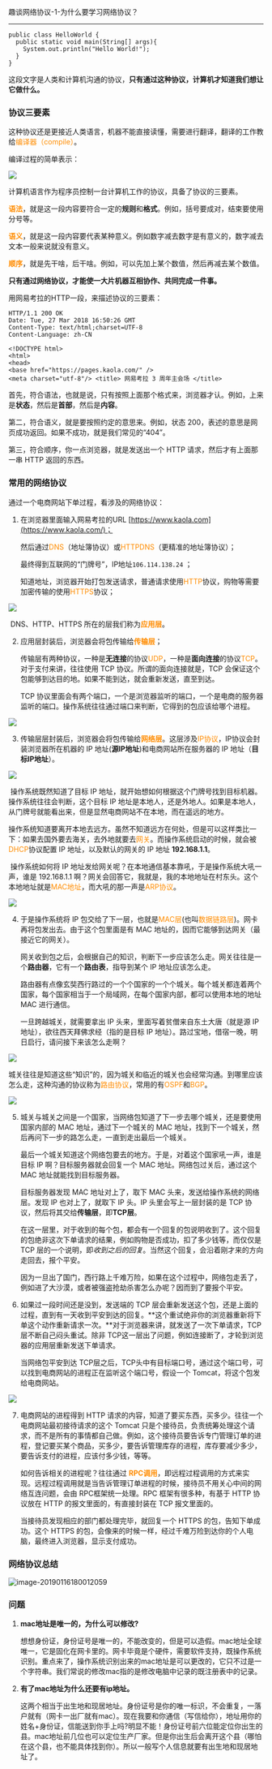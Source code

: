 趣谈网络协议-1-为什么要学习网络协议？

---------



```
public class HelloWorld {
  public static void main(String[] args){
    System.out.println("Hello World!");
  }
}
```

这段文字是人类和计算机沟通的协议，**只有通过这种协议，计算机才知道我们想让它做什么。**



### 协议三要素

这种协议还是更接近人类语言，机器不能直接读懂，需要进行翻译，翻译的工作教给<font color=#FF8C00>编译器（compile）</font>。

编译过程的简单表示：

![](images/NetworkProtocol-01-01.png)

计算机语言作为程序员控制一台计算机工作的协议，具备了协议的三要素。

<font color=#FF8C00>**语法**</font>，就是这一段内容要符合一定的**规则**和**格式**。例如，括号要成对，结束要使用分号等。 

<font color=#FF8C00>**语义**</font>，就是这一段内容要代表某种意义。例如数字减去数字是有意义的，数字减去文本一般来说就没有意义。 

<font color=#FF8C00>**顺序**</font>，就是先干啥，后干啥。例如，可以先加上某个数值，然后再减去某个数值。 



**只有通过网络协议，才能使一大片机器互相协作、共同完成一件事。**



用网易考拉的HTTP一段，来描述协议的三要素：

```
HTTP/1.1 200 OK
Date: Tue, 27 Mar 2018 16:50:26 GMT
Content-Type: text/html;charset=UTF-8
Content-Language: zh-CN
 
<!DOCTYPE html>
<html>
<head>
<base href="https://pages.kaola.com/" />
<meta charset="utf-8"/> <title> 网易考拉 3 周年主会场 </title>
```

首先，符合语法，也就是说，只有按照上面那个格式来，浏览器才认。例如，上来是**状态**，然后是**首部**，然后是**内容**。 

第二，符合语义，就是要按照约定的意思来。例如，状态 200，表述的意思是网页成功返回。如果不成功，就是我们常见的“404”。 

第三，符合顺序，你一点浏览器，就是发送出一个 HTTP 请求，然后才有上面那一串 HTTP 返回的东西。 



### 常用的网络协议

通过一个电商网站下单过程，看涉及的网络协议：



1. 在浏览器里面输入网易考拉的URL [https://www.kaola.com](https://www.kaola.com/)；

   然后通过<font color=#FF8C00>DNS</font>（地址簿协议）或<font color=#FF8C00>HTTPDNS</font>（更精准的地址簿协议）；

   最终得到互联网的“门牌号”，IP地址`106.114.138.24` ；

   知道地址，浏览器开始打包发送请求，普通请求使用<font color=#FF8C00>HTTP</font>协议，购物等需要加密传输的使用<font color=#FF8C00>HTTPS</font>协议；

![](images/NetworkProtocol-01-03.jpg)

​	DNS、HTTP、HTTPS 所在的层我们称为<font color=#FF8C00>**应用层**</font>。

2. 应用层封装后，浏览器会将包传输给<font color=#FF8C00>**传输层**</font>；

   传输层有两种协议，一种是**无连接**的协议<font color=#FF8C00>UDP</font>，一种是**面向连接**的协议<font color=#FF8C00>TCP</font>。对于支付来讲，往往使用 TCP 协议。所谓的面向连接就是，TCP 会保证这个包能够到达目的地。如果不能到达，就会重新发送，直至到达。

   TCP 协议里面会有两个端口，一个是浏览器监听的端口，一个是电商的服务器监听的端口。操作系统往往通过端口来判断，它得到的包应该给哪个进程。

![](images/NetworkProtocol-01-04.jpg)

3. 传输层层封装后，浏览器会将包传输给<font color=#FF8C00>**网络层**</font>。这层涉及<font color=#FF8C00>IP协议</font>，IP协议会封装浏览器所在机器的 IP 地址(**源IP地址**)和电商网站所在服务器的 IP 地址（**目标IP地址**）。

![](images\NetworkProtocol-01-05.jpg)

​	操作系统既然知道了目标 IP 地址，就开始想如何根据这个门牌号找到目标机器。操作系统往往会判断，这个目标 IP 地址是本地人，还是外地人。如果是本地人，从门牌号就能看出来，但是显然电商网站不在本地，而在遥远的地方。 

​	操作系统知道要离开本地去远方。虽然不知道远方在何处，但是可以这样类比一下：如果去国外要去海关，去外地就要去<font color=#FF8C00>网关</font>。而操作系统启动的时候，就会被 <font color=#FF8C00>DHCP</font>协议配置 IP 地址，以及默认的网关的 IP 地址 **192.168.1.1**。 

​	操作系统如何将 IP 地址发给网关呢？在本地通信基本靠吼，于是操作系统大吼一声，谁是 192.168.1.1 啊？网关会回答它，我就是，我的本地地址在村东头。这个本地地址就是<font color=#FF8C00>MAC地址</font>，而大吼的那一声是<font color=#FF8C00>ARP协议</font>。 

![](images/NetworkProtocol-01-06.jpg)

4. 于是操作系统将 IP 包交给了下一层，也就是<font color=#FF8C00>MAC层</font>(也叫<font color=#FF8C00>数据链路层</font>)。网卡再将包发出去。由于这个包里面是有 MAC 地址的，因而它能够到达网关（最接近它的网关）。 

   网关收到包之后，会根据自己的知识，判断下一步应该怎么走。网关往往是一个**路由器**，它有一个**路由表**，指导到某个 IP 地址应该怎么走。 

   路由器有点像玄奘西行路过的一个个国家的一个个城关。每个城关都连着两个国家，每个国家相当于一个局域网，在每个国家内部，都可以使用本地的地址 MAC 进行通信。 

   一旦跨越城关，就需要拿出 IP 头来，里面写着贫僧来自东土大唐（就是源 IP 地址），欲往西天拜佛求经（指的是目标 IP 地址）。路过宝地，借宿一晚，明日启行，请问接下来该怎么走啊？ 

![](images/NetworkProtocol-01-07.jpg)

​	城关往往是知道这些“知识”的，因为城关和临近的城关也会经常沟通。到哪里应该怎么走，这种沟通的协议称为<font color=#FF8C00>路由协议</font>，常用的有<font color=#FF8C00>OSPF</font>和<font color=#FF8C00>BGP</font>。﻿

![](images/NetworkProtocol-01-08.jpg)

5. 城关与城关之间是一个国家，当网络包知道了下一步去哪个城关，还是要使用国家内部的 MAC 地址，通过下一个城关的 MAC 地址，找到下一个城关，然后再问下一步的路怎么走，一直到走出最后一个城关。 

   最后一个城关知道这个网络包要去的地方。于是，对着这个国家吼一声，谁是目标 IP 啊？目标服务器就会回复一个 MAC 地址。网络包过关后，通过这个 MAC 地址就能找到目标服务器。 

   目标服务器发现 MAC 地址对上了，取下 MAC 头来，发送给操作系统的网络层。发现 IP 也对上了，就取下 IP 头。IP 头里会写上一层封装的是 TCP 协议，然后将其交给**传输层**，即**TCP层**。 

   在这一层里，对于收到的每个包，都会有一个回复的包说明收到了。这个回复的包绝非这次下单请求的结果，例如购物是否成功，扣了多少钱等，而仅仅是 TCP 层的一个说明，即*收到之后的回复*。当然这个回复，会沿着刚才来的方向走回去，报个平安。 

   因为一旦出了国门，西行路上千难万险，如果在这个过程中，网络包走丢了，例如进了大沙漠，或者被强盗抢劫杀害怎么办呢？因而到了要报个平安。 

6. 如果过一段时间还是没到，发送端的 TCP 层会重新发送这个包，还是上面的过程，直到有一天收到平安到达的回复。**这个重试绝非你的浏览器重新将下单这个动作重新请求一次。**对于浏览器来讲，就发送了一次下单请求，TCP 层不断自己闷头重试。除非 TCP这一层出了问题，例如连接断了，才轮到浏览器的应用层重新发送下单请求。 

   当网络包平安到达 TCP层之后，TCP头中有目标端口号，通过这个端口号，可以找到电商网站的进程正在监听这个端口号，假设一个 Tomcat，将这个包发给电商网站。 

![](images/NetworkProtocol-01-09.jpg)

7. 电商网站的进程得到 HTTP 请求的内容，知道了要买东西，买多少。往往一个电商网站最初接待请求的这个 Tomcat 只是个接待员，负责统筹处理这个请求，而不是所有的事情都自己做。例如，这个接待员要告诉专门管理订单的进程，登记要买某个商品，买多少，要告诉管理库存的进程，库存要减少多少，要告诉支付的进程，应该付多少钱，等等。 

   如何告诉相关的进程呢？往往通过<font color=#FF8C00> **RPC调用**</font>，即远程过程调用的方式来实现。远程过程调用就是当告诉管理订单进程的时候，接待员不用关心中间的网络互连问题，会由 RPC框架统一处理。RPC 框架有很多种，有基于 HTTP 协议放在 HTTP 的报文里面的，有直接封装在 TCP 报文里面的。 

   当接待员发现相应的部门都处理完毕，就回复一个 HTTPS 的包，告知下单成功。这个 HTTPS 的包，会像来的时候一样，经过千难万险到达你的个人电脑，最终进入浏览器，显示支付成功。 



### 网络协议总结



![image-20190116180012059](https://ws3.sinaimg.cn/large/006tNc79gy1fz8kwrnp1wj30t40jmqbl.jpg)



### 问题

1. **mac地址是唯一的，为什么可以修改?**  

   想想身份证，身份证号是唯一的，不能改变的，但是可以造假。mac地址全球唯一，它是固化在网卡里的。网卡毕竟是个硬件，需要软件支持，既操作系统识别。重点来了，操作系统识别出来的mac地址是可以更改的，它只不过是一个字符串。我们常说的修改mac指的是修改电脑中记录的既注册表中的记录。

2. **有了mac地址为什么还要有ip地址。**  

   这两个相当于出生地和现居地址。身份证号是你的唯一标识，不会重复，一落户就有（网卡一出厂就有mac）。现在我要和你通信（写信给你），地址用你的姓名+身份证，信能送到你手上吗?明显不能！身份证号前六位能定位你出生的县。mac地址前几位也可以定位生产厂家。但是你出生后会离开这个县（哪怕在这个县，也不能具体找到你）。所以一般写个人信息就要有出生地和现居地址了。